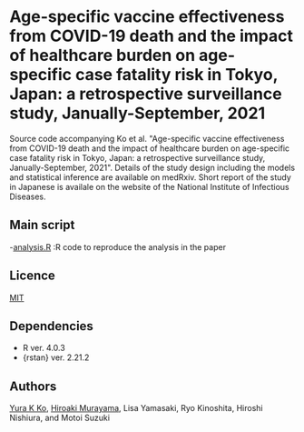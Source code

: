 # Age-specific vaccine effectiveness from COVID-19 death and the impact of healthcare burden on age-specific case fatality risk in Tokyo, Japan: a retrospective surveillance study, Janually-September, 2021
Source code accompanying Ko et al. "Age-specific vaccine effectiveness from COVID-19 death and the impact of healthcare burden on age-specific case fatality risk in Tokyo, Japan: a retrospective surveillance study, Janually-September, 2021". Details of the study design including the models and statistical inference are available on medRxiv. Short report of the study in Japanese is availale on the website of the National Institute of Infectious Diseases.

## Main script
-[analysis.R](https://github.com/KoKYura/covid19_cfr_ve_tokyo/blob/main/src/analysis.R) :R code to reproduce the analysis in the paper

## Licence
[MIT](https://github.com/KoKYura/covid19_cfr_ve_tokyo/blob/main/LICENSE)

## Dependencies
* R ver. 4.0.3
* {rstan} ver. 2.21.2

## Authors
[Yura K Ko](https://github.com/KoKYura), [Hiroaki Murayama](https://github.com/hiroaki-murayama), Lisa Yamasaki, Ryo Kinoshita, Hiroshi Nishiura, and Motoi Suzuki
